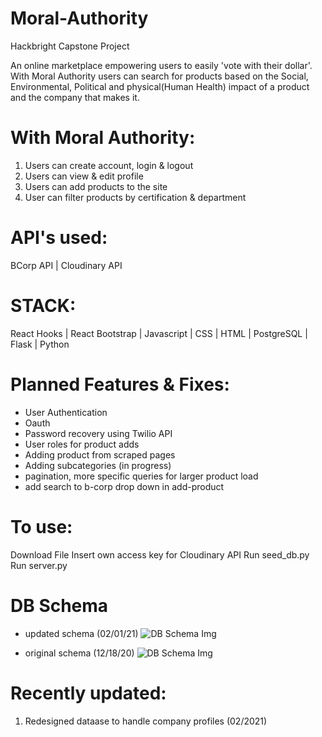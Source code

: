 # Moral-Authority
Hackbright Capstone Project

An online marketplace empowering users to easily 'vote with their dollar'.
With Moral Authority users can search for products based on  the Social, Environmental, Political and physical(Human Health) impact of a product and the company that makes it.

# With Moral Authority:

1. Users can create account, login & logout
2. Users can view & edit profile
3. Users can add products to the site
4. User can filter products by certification & department

# API's used:
BCorp API |  Cloudinary API

# STACK:
React Hooks | React Bootstrap | Javascript | CSS | HTML | PostgreSQL | Flask | Python

# Planned Features & Fixes:
* User Authentication
* Oauth
* Password recovery using Twilio API
* User roles for product adds
* Adding product from scraped pages
* Adding subcategories (in progress)
* pagination, more specific queries for larger product load
* add search to b-corp drop down in add-product

# To use:
Download File
Insert own access key for Cloudinary API
Run seed_db.py
Run server.py

# DB Schema 

* updated schema (02/01/21)
![DB Schema Img](https://res.cloudinary.com/purcella/image/upload/v1612219040/testFolder/moral-authority_2_arltah.png)

* original schema (12/18/20)
![DB Schema Img](https://res.cloudinary.com/purcella/image/upload/v1608593131/testFolder/Screen_Shot_2020-12-20_at_6.44.20_PM_rlbmta.png)

# Recently updated:
1. Redesigned dataase to handle company profiles (02/2021)